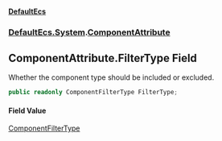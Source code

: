 #### [DefaultEcs](DefaultEcs.md 'DefaultEcs')
### [DefaultEcs.System](DefaultEcs.md#DefaultEcs_System 'DefaultEcs.System').[ComponentAttribute](ComponentAttribute.md 'DefaultEcs.System.ComponentAttribute')
## ComponentAttribute.FilterType Field
Whether the component type should be included or excluded.  
```csharp
public readonly ComponentFilterType FilterType;
```
#### Field Value
[ComponentFilterType](ComponentFilterType.md 'DefaultEcs.System.ComponentFilterType')
